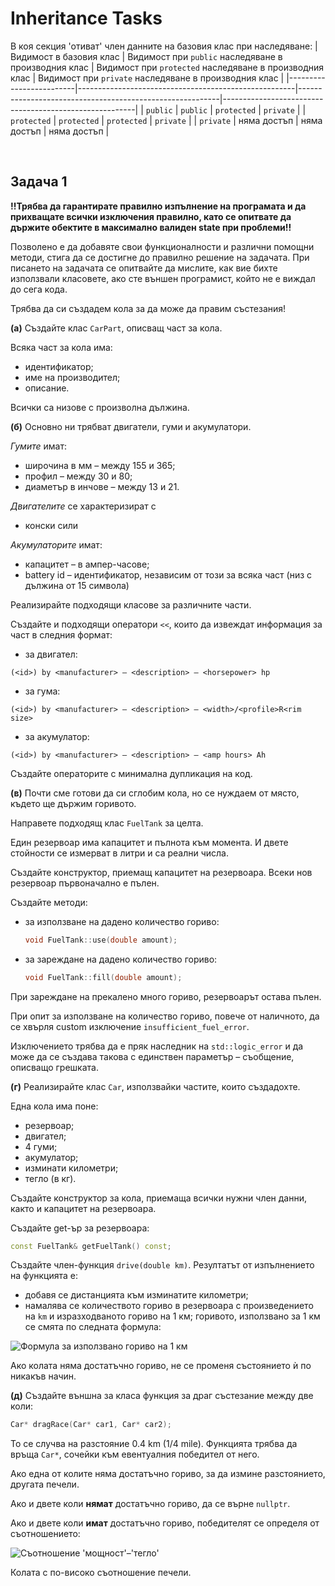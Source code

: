 # Inheritance Tasks

В коя секция 'отиват' член данните на базовия клас при наследяване:
| Видимост в базовия клас | Видимост при `public` наследяване в производния клас | Видимост при `protected`  наследяване в производния клас | Видимост при `private`  наследяване в производния клас |
|-------------------------|------------------------------------------------------|----------------------------------------------------------|--------------------------------------------------------|
| `public`                | `public`                                             | `protected`                                              | `private`                                              |
| `protected`             | `protected`                                          | `protected`                                              | `private`                                              |
| `private`               | няма достъп                                          | няма достъп                                              | няма достъп                                            |

<br>

## Задача 1

**!!Трябва да гарантирате правилно изпълнение на програмата и да прихващате всички изключения правилно, като се опитвате да държите обектите в максимално валиден state при проблеми!!**

Позволено е да добавяте свои функционалности и различни помощни методи, стига да се достигне до правилно решение на задачата. При писането на задачата се опитвайте да мислите, как вие бихте използвали класовете, ако сте външен програмист, който не е виждал до сега кода.

Трябва да си създадем кола за да може да правим състезания!

**(a)** Създайте клас `CarPart`, описващ част за кола.

Всяка част за кола има:
- идентификатор;
- име на производител;
- описание.

Всички са низове с произволна дължина.

**(б)** Основно ни трябват двигатели, гуми и акумулатори.

*Гумите* имат:
- широчина в мм – между 155 и 365;
- профил – между 30 и 80;
- диаметър в инчове – между 13 и 21.

*Двигателите* се характеризират с 
- конски сили

*Акумулаторите* имат:
- капацитет – в ампер-часове;
- battery id – идентификатор, независим от този за всяка част (низ с дължина от 15 символа)

Реализирайте подходящи класове за различните части.

Създайте и подходящи оператори `<<`, които да извеждат информация за част в следния формат:
- за двигател:
```
(<id>) by <manufacturer> – <description> – <horsepower> hp
```
- за гума:
```
(<id>) by <manufacturer> – <description> – <width>/<profile>R<rim size>
```
- за акумулатор:
```
(<id>) by <manufacturer> – <description> – <amp hours> Ah
```

Създайте операторите с минимална дупликация на код.

**(в)** Почти сме готови да си сглобим кола, но се нуждаем от място, където ще държим горивото.

Направете подходящ клас `FuelTank` за целта.

Един резервоар има капацитет и пълнота към момента. И двете стойности се измерват в литри и са реални числа.

Създайте конструктор, приемащ капацитет на резервоара.
Всеки нов резервоар първоначално е пълен.

Създайте методи:
- за използване на дадено количество гориво:
  ```cpp
  void FuelTank::use(double amount);
  ```

- за зареждане на дадено количество гориво:
  ```cpp
  void FuelTank::fill(double amount);
  ```

При зареждане на прекалено много гориво, резервоарът остава пълен.

При опит за използване на количество гориво, повече от наличното, да се хвърля custom изключение `insufficient_fuel_error`.

Изключението трябва да е пряк наследник на `std::logic_error` и да може да се създава такова с единствен параметър – съобщение, описващо грешката.

**(г)** Реализирайте клас `Car`, използвайки частите, които създадохте.

Една кола има поне:
- резервоар;
- двигател;
- 4 гуми;
- акумулатор;
- изминати километри;
- тегло (в кг).

Създайте конструктор за кола, приемаща всички нужни член данни, както и капацитет на резервоара.

Създайте get-ър за резервоара:
```cpp
const FuelTank& getFuelTank() const;
```

Създайте член-функция `drive(double km)`.
Резултатът от изпълнението на функцията е:
- добавя се дистанцията към изминатите километри;
- намалява се количеството гориво в резервоара с произведението на `km` и изразходваното гориво на 1 км;
горивото, използвано за 1 км се смята по следната формула:

![Формула за използвано гориво на 1 км](assets/11-01-fuel-per-km-formula.png)

Ако колата няма достатъчно гориво, не се променя състоянието ѝ по никакъв начин.

**(д)** Създайте външна за класа функция за драг състезание между две коли:
```cpp
Car* dragRace(Car* car1, Car* car2);
```

To се случва на разстояние 0.4 km (1/4 mile).
Функцията трябва да връща `Car*`, сочейки към евентуалния победител от него.

Ако една от колите няма достатъчно гориво, за да измине разстоянието, другата печели.

Ако и двете коли **нямат** достатъчно гориво, да се върне `nullptr`.

Ако и двете коли **имат** достатъчно гориво, победителят се определя от съотношението:

![Съотношение 'мощност'–'тегло'](assets/11-02-power-to-weight-ratio.png)

Колата с по-високо съотношение печели.